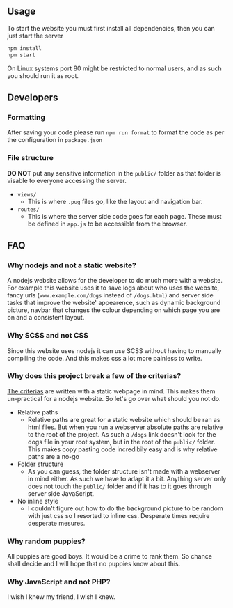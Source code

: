 ## Usage

To start the website you must first install all dependencies, then you can just start the server

```sh
npm install
npm start
```

On Linux systems port 80 might be restricted to normal users, and as such you should run it as root.

## Developers

### Formatting

After saving your code please run `npm run format` to format the code as per the configuration in `package.json`

### File structure

**DO NOT** put any sensitive information in the `public/` folder as that folder is visable to everyone accessing the server.

- `views/`
  - This is where `.pug` files go, like the layout and navigation bar.
- `routes/`
  - This is where the server side code goes for each page. These must be defined in `app.js` to be accessible from the browser.

## FAQ

### Why nodejs and not a static website?
A nodejs website allows for the developer to do much more with a website. For example this website uses it to save logs about who uses the website, fancy urls (`www.example.com/dogs` instead of `/dogs.html`) and server side tasks that improve the website' appearence, such as dynamic background picture, navbar that changes the colour depending on which page you are on and a consistent layout.

### Why SCSS and not CSS
Since this website uses nodejs it can use SCSS without having to manually compiling the code. And this makes css a lot more painless to write. 

### Why does this project break a few of the criterias?
[The criterias](/criteria.pdf) are written with a static webpage in mind. This makes them un-practical for a nodejs website. So let's go over what should you not do.
- Relative paths
  - Relative paths are great for a static website which should be ran as html files. But when you run a webserver absolute paths are relative to the root of the project. As such a `/dogs` link doesn't look for the dogs file in your root system, but in the root of the `public/` folder. This makes copy pasting code incredibily easy and is why relative paths are a no-go
- Folder structure
  - As you can guess, the folder structure isn't made with a webserver in mind either. As such we have to adapt it a bit. Anything server only does not touch the `public/` folder and if it has to it goes through server side JavaScript.
- No inline style
  - I couldn't figure out how to do the background picture to be random with just css so I resorted to inline css. Desperate times require desperate mesures.

### Why random puppies?
All puppies are good boys. It would be a crime to rank them. So chance shall decide and I will hope that no puppies know about this.

### Why JavaScript and not PHP?
I wish I knew my friend, I wish I knew.